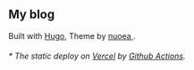 ## My blog

Built with [Hugo](https://gohugo.io/), Theme by [ nuoea ](https://nuoea.com/).


<h6>* The static deploy on <a href="https://vercel.com/">Vercel</a> by <a href="https://github.com/OldChenGit/Blog/actions">Github Actions</a>. </h6>